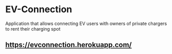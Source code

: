 # EV-Connection
Application that allows connecting EV users with owners of private chargers to rent their charging spot

## https://evconnection.herokuapp.com/
